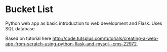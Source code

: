# Bucket List

Python web app as basic introduction to web development and Flask. Uses SQL database. 

Based on tutorial here http://code.tutsplus.com/tutorials/creating-a-web-app-from-scratch-using-python-flask-and-mysql--cms-22972.
